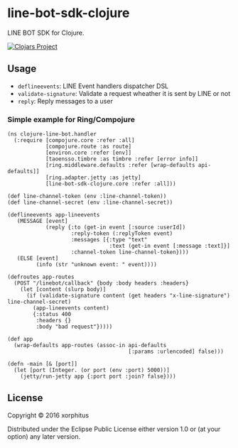 # line-bot-sdk-clojure

LINE BOT SDK for Clojure.

[![Clojars Project](https://img.shields.io/clojars/v/line-bot-sdk-clojure.svg)](https://clojars.org/line-bot-sdk-clojure)

## Usage

* `deflineevents`: LINE Event handlers dispatcher DSL
* `validate-signature`: Validate a request wheather it is sent by LINE or not
* `reply`: Reply messages to a user

### Simple example for Ring/Compojure

```
(ns clojure-line-bot.handler
  (:require [compojure.core :refer :all]
            [compojure.route :as route]
            [environ.core :refer [env]]
            [taoensso.timbre :as timbre :refer [error info]]
            [ring.middleware.defaults :refer [wrap-defaults api-defaults]]
            [ring.adapter.jetty :as jetty]
            [line-bot-sdk-clojure.core :refer :all]))

(def line-channel-token (env :line-channel-token))
(def line-channel-secret (env :line-channel-secret))

(deflineevents app-lineevents
   (MESSAGE [event]
            (reply {:to (get-in event [:source :userId])
                    :reply-token (:replyToken event)
                    :messages [{:type "text"
                                :text (get-in event [:message :text]}]
                    :channel-token line-channel-token})))
   (ELSE [event]
         (info (str "unknown event: " event))))

(defroutes app-routes
  (POST "/linebot/callback" {body :body headers :headers}
    (let [content (slurp body)]
      (if (validate-signature content (get headers "x-line-signature") line-channel-secret)
        (app-lineevents content)
        {:status 400
         :headers {}
         :body "bad request"}))))

(def app
  (wrap-defaults app-routes (assoc-in api-defaults
                                      [:params :urlencoded] false)))

(defn -main [& [port]]
  (let [port (Integer. (or port (env :port) 5000))]
    (jetty/run-jetty app {:port port :join? false})))

```

## License

Copyright © 2016 xorphitus

Distributed under the Eclipse Public License either version 1.0 or (at
your option) any later version.
